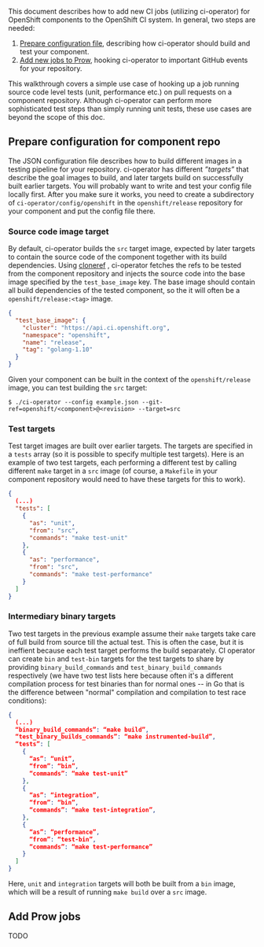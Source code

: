 This document describes how to add new CI jobs (utilizing ci-operator) for
OpenShift components to the OpenShift CI system. In general, two steps are
needed:

1. [Prepare configuration file](#prepare-configuration-for-component-repo),
   describing how ci-operator should build and test your component.
2. [Add new jobs to Prow](#add-prow-jobs), hooking ci-operator to important
   GitHub events for your repository.

This walkthrough covers a simple use case of hooking up a job running source
code level tests (unit, performance etc.) on pull requests on a component
repository. Although ci-operator can perform more sophisticated test steps than
simply running unit tests, these use cases are beyond the scope of this doc.

## Prepare configuration for component repo

The JSON configuration file describes how to build different images in a
testing pipeline for your repository. ci-operator has different *”targets”*
that describe the goal images to build, and later targets build on successfully
built earlier targets. You will probably want to write and test your config file
locally first. After you make sure it works, you need to create a subdirectory
of `ci-operator/config/openshift` in the `openshift/release` repository for your
component and put the config file there.

### Source code image target

By default, ci-operator builds the `src` target image, expected by later targets
to contain the source code of the component together with its build
dependencies. Using [cloneref](https://github.com/kubernetes/test-infra/tree/master/prow/cmd/clonerefs)
, ci-operator fetches the refs to be tested from the component repository
and injects the source code into the base image specified by the
`test_base_image` key.  The base image should contain all build dependencies of
the tested component, so the it will often be a `openshift/release:<tag>` image.

```json
{
  "test_base_image": {
    "cluster": "https://api.ci.openshift.org",
    "namespace": "openshift",
    "name": "release",
    "tag": "golang-1.10"
  }
}
```

Given your component can be built in the context of the `openshift/release`
image, you can test building the `src` target:

```
$ ./ci-operator --config example.json --git-ref=openshift/<component>@<revision> --target=src
```

### Test targets

Test target images are built over earlier targets. The targets are specified in
a `tests` array (so it is possible to specify multiple test targets). Here is an
example of two test targets, each performing a different test by calling
different `make` target in a `src` image (of course, a `Makefile` in your
component repository would need to have these targets for this to work).

```json
{
  (...)
  "tests": [
    {
      "as": "unit",
      "from": "src",
      "commands": "make test-unit"
    },
    {
      "as": "performance",
      "from": "src",
      "commands": "make test-performance"
    }
  ]
}
```

### Intermediary binary targets

Two test targets in the previous example assume their `make` targets take care
of full build from source till the actual test. This is often the case, but it
is ineffient because each test target performs the build separately. CI
operator can create `bin` and `test-bin` targets for the test targets to share
by providing `binary_build_commands` and `test_binary_build_commands`
respectively (we have two test lists here because often it's a different
compilation process for test binaries than for normal ones -- in Go that is the
difference between "normal" compilation and compilation to test race
conditions):

```json
{
  (...)
  “binary_build_commands”: “make build”,
  “test_binary_builds_commands”: “make instrumented-build”,
  “tests”: [
    {
      “as”: “unit”,
      “from”: “bin”,
      “commands”: “make test-unit”
    },
    {
      “as”: “integration”,
      “from”: “bin”,
      “commands”: “make test-integration”,
    },
    {
      “as”: “performance”,
      “from”: “test-bin”,
      “commands”: “make test-performance”
    }
  ]
}
```

Here, `unit` and `integration` targets will both be built from a `bin` image,
which will be a result of running `make build` over a `src` image.

## Add Prow jobs

TODO
